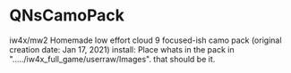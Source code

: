 # QNsCamoPack
iw4x/mw2 Homemade low effort cloud 9 focused-ish camo pack (original creation date: Jan 17, 2021)
install: Place whats in the pack in "...../iw4x_full_game/userraw/Images". that should be it.

